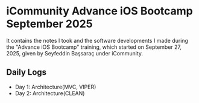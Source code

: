 # iCommunity Advance iOS Bootcamp September 2025

It contains the notes I took and the software developments I made during the "Advance iOS Bootcamp" training, which started on September 27, 2025, given by Seyfeddin Başsaraç under iCommunity.

## Daily Logs
- Day 1: Architecture(MVC, VIPER)
- Day 2: Architecture(CLEAN)

